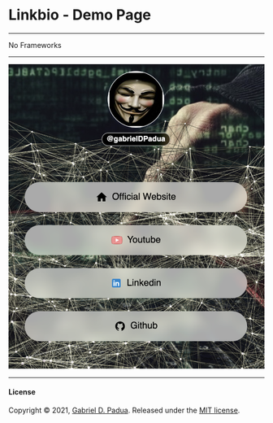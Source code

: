 # Linkbio - Demo Page

---

No Frameworks

---

<div align="center">
    <img src="./docs/print.png">
</div>

---

#### License

Copyright © 2021, [Gabriel D. Padua](https://github.com/gabrielDpadua21).
Released under the [MIT license](LICENSE).